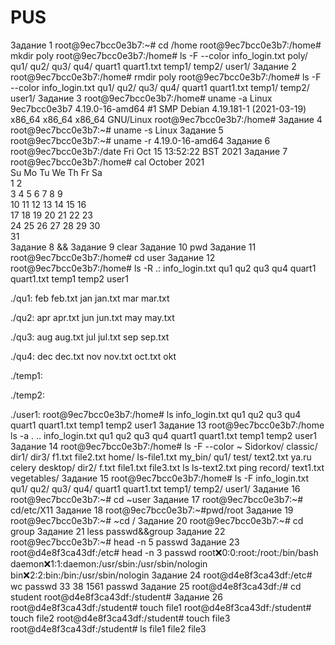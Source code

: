 # PUS
Задание 1 root@9ec7bcc0e3b7:~# cd /home
root@9ec7bcc0e3b7:/home# mkdir poly
root@9ec7bcc0e3b7:/home# ls -F --color 
info_login.txt  poly/  qu1/  qu2/  qu3/  qu4/  quart1  quart1.txt  temp1/  temp2/  user1/
Задание 2 root@9ec7bcc0e3b7:/home# rmdir poly
root@9ec7bcc0e3b7:/home# ls -F --color
info_login.txt  qu1/  qu2/  qu3/  qu4/  quart1  quart1.txt  temp1/  temp2/  user1/
Задание 3 
root@9ec7bcc0e3b7:/home# uname -a
Linux 9ec7bcc0e3b7 4.19.0-16-amd64 #1 SMP Debian 4.19.181-1 (2021-03-19) x86_64 x86_64 x86_64 GNU/Linux
root@9ec7bcc0e3b7:/home# 
Задание 4 root@9ec7bcc0e3b7:~# uname -s
Linux
Задание 5 root@9ec7bcc0e3b7:~# uname -r
4.19.0-16-amd64
Задание 6 root@9ec7bcc0e3b7:/date
Fri Oct 15 13:52:22 BST 2021
Задание 7 root@9ec7bcc0e3b7:/home# cal
    October 2021      
Su Mo Tu We Th Fr Sa  
                1  2  
 3  4  5  6  7  8  9  
10 11 12 13 14 15 16  
17 18 19 20 21 22 23  
24 25 26 27 28 29 30  
31                    
Задание 8 &&
Задание 9 clear
Задание 10 pwd
Задание 11 root@9ec7bcc0e3b7:/home# cd user
Задание 12 root@9ec7bcc0e3b7:/home# ls -R
.:
info_login.txt  qu1  qu2  qu3  qu4  quart1  quart1.txt  temp1  temp2  user1

./qu1:
feb  feb.txt  jan  jan.txt  mar  mar.txt

./qu2:
apr  apr.txt  jun  jun.txt  may  may.txt

./qu3:
aug  aug.txt  jul  jul.txt  sep  sep.txt

./qu4:
dec  dec.txt  nov  nov.txt  oct.txt  okt

./temp1:

./temp2:

./user1:
root@9ec7bcc0e3b7:/home# ls
info_login.txt  qu1  qu2  qu3  qu4  quart1  quart1.txt  temp1  temp2  user1
Задание 13 root@9ec7bcc0e3b7:/home ls -a
.  ..  info_login.txt  qu1  qu2  qu3  qu4  quart1  quart1.txt  temp1  temp2  user1
Задание 14 root@9ec7bcc0e3b7:/home# ls -F --color ~
Sidorkov/  classic/  dir1/  dir3/  f1.txt     file2.txt  home/  ls-file1.txt  my_bin/  qu1/     test/      text2.txt    ya.ru
celery     desktop/  dir2/  f.txt  file1.txt  file3.txt  ls     ls-text2.txt  ping     record/  text1.txt  vegetables/
Задание 15 root@9ec7bcc0e3b7:/home# ls -F
info_login.txt  qu1/  qu2/  qu3/  qu4/  quart1  quart1.txt  temp1/  temp2/  user1/
Задание 16 root@9ec7bcc0e3b7:~# cd ~user
Задание 17 root@9ec7bcc0e3b7:~# cd/etc/X11
Задание 18 root@9ec7bcc0e3b7:~#pwd/root
Задание 19 root@9ec7bcc0e3b7:~# ~cd /
Задание 20 root@9ec7bcc0e3b7:~# cd group
Задание 21 less passwd&&group
Задание 22 root@9ec7bcc0e3b7:~# head -n 5 passwd
Задание 23 root@d4e8f3ca43df:/etc# head -n 3 passwd
root:x:0:0:root:/root:/bin/bash
daemon:x:1:1:daemon:/usr/sbin:/usr/sbin/nologin
bin:x:2:2:bin:/bin:/usr/sbin/nologin
Задание 24 root@d4e8f3ca43df:/etc# wc passwd
  33   38 1561 passwd
Задание 25 root@d4e8f3ca43df:/# cd student
root@d4e8f3ca43df:/student#
Задание 26 root@d4e8f3ca43df:/student# touch file1
root@d4e8f3ca43df:/student# touch file2
root@d4e8f3ca43df:/student# touch file3
root@d4e8f3ca43df:/student# ls
file1  file2  file3

